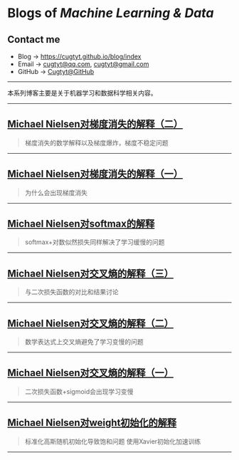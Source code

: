 # **Blogs of *Machine Learning & Data***

## Contact me

* Blog -> <https://cugtyt.github.io/blog/index>
* Email -> <cugtyt@qq.com>, <cugtyt@gmail.com>
* GitHub -> [Cugtyt@GitHub](https://github.com/Cugtyt)

---

本系列博客主要是关于机器学习和数据科学相关内容。

---

## [**Michael Nielsen对梯度消失的解释（二）**](https://cugtyt.github.io/blog/ml-data/2018/201802101819)

> 梯度消失的数学解释以及梯度爆炸，梯度不稳定问题

---

## [**Michael Nielsen对梯度消失的解释（一）**](https://cugtyt.github.io/blog/ml-data/2018/201802101619)

> 为什么会出现梯度消失

---

## [**Michael Nielsen对softmax的解释**](https://cugtyt.github.io/blog/ml-data/2018/201802101439)

> softmax+对数似然损失同样解决了学习缓慢的问题

---

## [**Michael Nielsen对交叉熵的解释（三）**](https://cugtyt.github.io/blog/ml-data/2018/201802092159)

> 与二次损失函数的对比和结果讨论

---

## [**Michael Nielsen对交叉熵的解释（二）**](https://cugtyt.github.io/blog/ml-data/2018/201802092106)

> 数学表达式上交叉熵避免了学习变慢的问题

---

## [**Michael Nielsen对交叉熵的解释（一）**](https://cugtyt.github.io/blog/ml-data/2018/201802092000)

> 二次损失函数+sigmoid会出现学习变慢

---

## [**Michael Nielsen对weight初始化的解释**](https://cugtyt.github.io/blog/ml-data/2018/201802091801)

> 标准化高斯随机初始化导致饱和问题
> 使用Xavier初始化加速训练

---